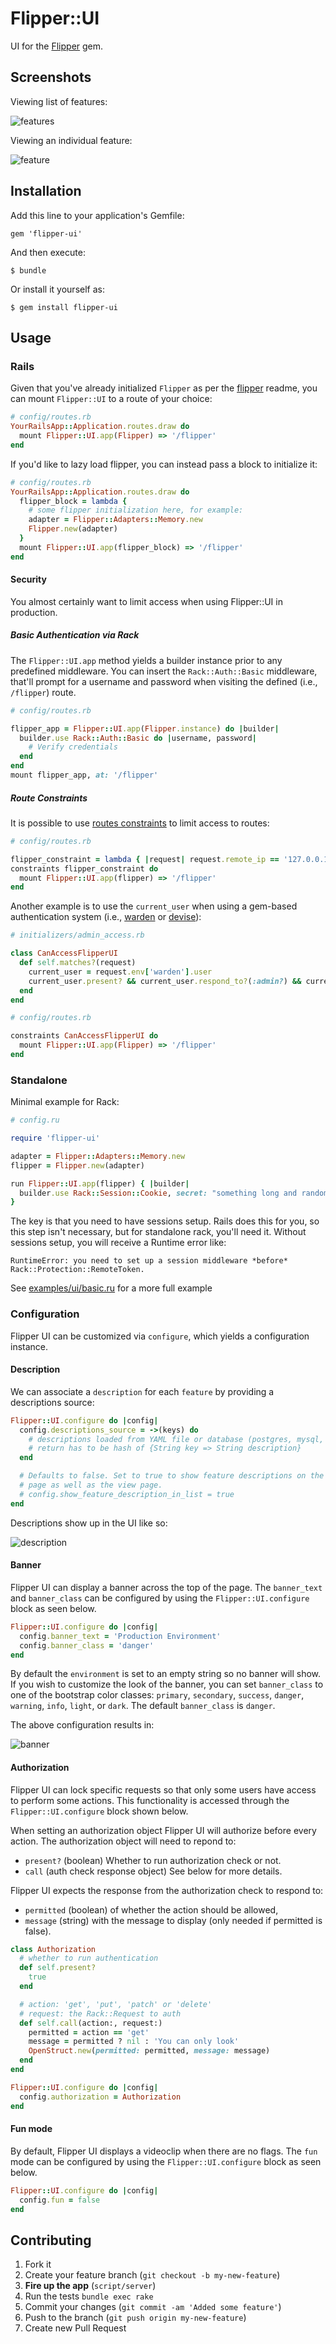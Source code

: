 # Flipper::UI

UI for the [Flipper](https://github.com/jnunemaker/flipper) gem.

## Screenshots

Viewing list of features:

![features](images/features.png)

Viewing an individual feature:

![feature](images/feature.png)

## Installation

Add this line to your application's Gemfile:

    gem 'flipper-ui'

And then execute:

    $ bundle

Or install it yourself as:

    $ gem install flipper-ui

## Usage

### Rails

Given that you've already initialized `Flipper` as per the [flipper](https://github.com/jnunemaker/flipper) readme, you can mount `Flipper::UI` to a route of your choice:

```ruby
# config/routes.rb
YourRailsApp::Application.routes.draw do
  mount Flipper::UI.app(Flipper) => '/flipper'
end
```

If you'd like to lazy load flipper, you can instead pass a block to initialize it:

```ruby
# config/routes.rb
YourRailsApp::Application.routes.draw do
  flipper_block = lambda {
    # some flipper initialization here, for example:
    adapter = Flipper::Adapters::Memory.new
    Flipper.new(adapter)
  }
  mount Flipper::UI.app(flipper_block) => '/flipper'
end
```

#### Security

You almost certainly want to limit access when using Flipper::UI in production.

##### Basic Authentication via Rack
The `Flipper::UI.app` method yields a builder instance prior to any predefined middleware. You can insert the `Rack::Auth::Basic` middleware, that'll prompt for a username and password when visiting the defined (i.e., `/flipper`) route.

```ruby
# config/routes.rb

flipper_app = Flipper::UI.app(Flipper.instance) do |builder|
  builder.use Rack::Auth::Basic do |username, password|
    # Verify credentials
  end
end
mount flipper_app, at: '/flipper'
```

##### Route Constraints
It is possible to use [routes constraints](http://guides.rubyonrails.org/routing.html#request-based-constraints) to limit access to routes:

```ruby
# config/routes.rb

flipper_constraint = lambda { |request| request.remote_ip == '127.0.0.1' }
constraints flipper_constraint do
  mount Flipper::UI.app(flipper) => '/flipper'
end
```

Another example is to use the `current_user` when using a gem-based authentication system (i.e., [warden](https://github.com/hassox/warden) or [devise](https://github.com/plataformatec/devise)):

```ruby
# initializers/admin_access.rb

class CanAccessFlipperUI
  def self.matches?(request)
    current_user = request.env['warden'].user
    current_user.present? && current_user.respond_to?(:admin?) && current_user.admin?
  end
end

# config/routes.rb

constraints CanAccessFlipperUI do
  mount Flipper::UI.app(Flipper) => '/flipper'
end
```

### Standalone

Minimal example for Rack:

```ruby
# config.ru

require 'flipper-ui'

adapter = Flipper::Adapters::Memory.new
flipper = Flipper.new(adapter)

run Flipper::UI.app(flipper) { |builder|
  builder.use Rack::Session::Cookie, secret: "something long and random"
}
```

The key is that you need to have sessions setup. Rails does this for you, so this step isn't necessary, but for standalone rack, you'll need it. Without sessions setup, you will receive a Runtime error like:

```
RuntimeError: you need to set up a session middleware *before* Rack::Protection::RemoteToken.
```

See [examples/ui/basic.ru](https://github.com/jnunemaker/flipper/blob/master/examples/ui/basic.ru) for a more full example

### Configuration

Flipper UI can be customized via `configure`, which yields a configuration instance.

#### Description

We can associate a `description` for each `feature` by providing a descriptions source:

```ruby
Flipper::UI.configure do |config|
  config.descriptions_source = ->(keys) do
    # descriptions loaded from YAML file or database (postgres, mysql, etc)
    # return has to be hash of {String key => String description}
  end

  # Defaults to false. Set to true to show feature descriptions on the list
  # page as well as the view page.
  # config.show_feature_description_in_list = true
end
```

Descriptions show up in the UI like so:

![description](images/description.png)

#### Banner

Flipper UI can display a banner across the top of the page. The `banner_text` and `banner_class` can be configured by using the `Flipper::UI.configure` block as seen below.

```ruby
Flipper::UI.configure do |config|
  config.banner_text = 'Production Environment'
  config.banner_class = 'danger'
end
```

By default the `environment` is set to an empty string so no banner will show. If you wish to customize the look of the banner, you can set `banner_class` to one of the bootstrap color classes: `primary`, `secondary`, `success`, `danger`, `warning`, `info`, `light`, or `dark`. The default `banner_class` is `danger`.

The above configuration results in:

![banner](images/banner.png)

#### Authorization

Flipper UI can lock specific requests so that only some users have access to perform some actions.
This functionality is accessed through the `Flipper::UI.configure` block shown below.

When setting an authorization object Flipper UI will authorize before every action.
The authorization object will need to repond to:
 - `present?` (boolean) Whether to run authorization check or not.
 - `call` (auth check response object) See below for more details.

Flipper UI expects the response from the authorization check to respond to:
 - `permitted` (boolean) of whether the action should be allowed,
 - `message` (string) with the message to display (only needed if permitted is false).

```ruby
class Authorization
  # whether to run authentication
  def self.present?
    true
  end

  # action: 'get', 'put', 'patch' or 'delete'
  # request: the Rack::Request to auth
  def self.call(action:, request:)
    permitted = action == 'get'
    message = permitted ? nil : 'You can only look' 
    OpenStruct.new(permitted: permitted, message: message)
  end
end

Flipper::UI.configure do |config|
  config.authorization = Authorization
end
```

#### Fun mode

By default, Flipper UI displays a videoclip when there are no flags. The `fun` mode can be configured by using the `Flipper::UI.configure` block as seen below.

```ruby
Flipper::UI.configure do |config|
  config.fun = false
end
```

## Contributing

1. Fork it
2. Create your feature branch (`git checkout -b my-new-feature`)
3. **Fire up the app** (`script/server`)
4. Run the tests `bundle exec rake`
5. Commit your changes (`git commit -am 'Added some feature'`)
6. Push to the branch (`git push origin my-new-feature`)
7. Create new Pull Request
